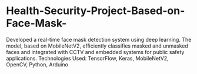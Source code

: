 # Health-Security-Project-Based-on-Face-Mask-
Developed a real-time face mask detection system using deep learning. The model, based on MobileNetV2, efficiently classifies masked and unmasked faces and integrated with CCTV and embedded systems for public safety applications.  Technologies Used: TensorFlow, Keras, MobileNetV2, OpenCV, Python, Arduino
